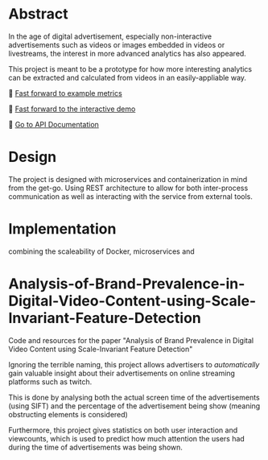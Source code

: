 # Abstract

In the age of digital advertisement, especially non-interactive advertisements such as videos or images embedded in videos or livestreams, the interest in more advanced analytics has also appeared.

This project is meant to be a prototype for how more interesting analytics can be extracted and calculated from videos in an easily-appliable way. 

:bookmark: [Fast forward to example metrics](#)

:bookmark: [Fast forward to the interactive demo](#)

:bookmark: [Go to API Documentation](#)

# Design
The project is designed with microservices and containerization in mind from the get-go. Using REST architecture to allow for both inter-process communication as well as interacting with the service from external tools.



# Implementation

combining the scaleability of Docker, microservices and 







# Analysis-of-Brand-Prevalence-in-Digital-Video-Content-using-Scale-Invariant-Feature-Detection
Code and resources for the paper "Analysis of Brand Prevalence in Digital Video Content using Scale-Invariant Feature Detection"

Ignoring the terrible naming, this project allows advertisers to _automatically_ gain valuable insight about their advertisements on online streaming platforms such as twitch.

This is done by analysing both the actual screen time of the advertisements (using SIFT) and the percentage of the advertisement being show (meaning obstructing elements is considered)

Furthermore, this project gives statistics on both user interaction and viewcounts, which is used to predict how much attention the users had during the time of advertisements was being shown.
